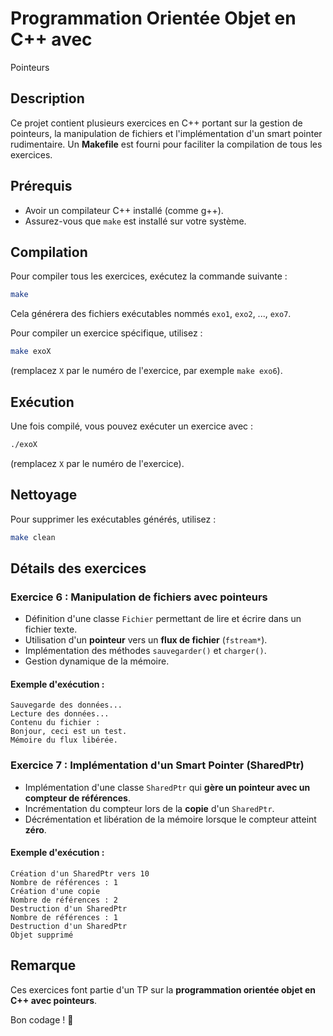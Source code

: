 # Programmation Orientée Objet en C++ avec
Pointeurs

## Description
Ce projet contient plusieurs exercices en C++ portant sur la gestion de pointeurs, 
la manipulation de fichiers et l'implémentation d'un smart pointer rudimentaire.
Un **Makefile** est fourni pour faciliter la compilation de tous les exercices.

## Prérequis
- Avoir un compilateur C++ installé (comme g++).
- Assurez-vous que `make` est installé sur votre système.

## Compilation
Pour compiler tous les exercices, exécutez la commande suivante :
```sh
make
```
Cela générera des fichiers exécutables nommés `exo1`, `exo2`, ..., `exo7`.

Pour compiler un exercice spécifique, utilisez :
```sh
make exoX
```
(remplacez `X` par le numéro de l'exercice, par exemple `make exo6`).

## Exécution
Une fois compilé, vous pouvez exécuter un exercice avec :
```sh
./exoX
```
(remplacez `X` par le numéro de l'exercice).

## Nettoyage
Pour supprimer les exécutables générés, utilisez :
```sh
make clean
```

## Détails des exercices

### Exercice 6 : Manipulation de fichiers avec pointeurs
- Définition d'une classe `Fichier` permettant de lire et écrire dans un fichier texte.
- Utilisation d'un **pointeur** vers un **flux de fichier** (`fstream*`).
- Implémentation des méthodes `sauvegarder()` et `charger()`.
- Gestion dynamique de la mémoire.

#### Exemple d'exécution :
```
Sauvegarde des données...
Lecture des données...
Contenu du fichier :
Bonjour, ceci est un test.
Mémoire du flux libérée.
```

### Exercice 7 : Implémentation d'un Smart Pointer (SharedPtr)
- Implémentation d'une classe `SharedPtr` qui **gère un pointeur avec un compteur de références**.
- Incrémentation du compteur lors de la **copie** d'un `SharedPtr`.
- Décrémentation et libération de la mémoire lorsque le compteur atteint **zéro**.

#### Exemple d'exécution :
```
Création d'un SharedPtr vers 10
Nombre de références : 1
Création d'une copie
Nombre de références : 2
Destruction d'un SharedPtr
Nombre de références : 1
Destruction d'un SharedPtr
Objet supprimé
```

## Remarque
Ces exercices font partie d'un TP sur la **programmation orientée objet en C++ avec pointeurs**.

Bon codage ! 🚀
